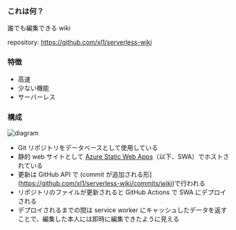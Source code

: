 ### これは何？

誰でも編集できる wiki

repository: <https://github.com/xl1/serverless-wiki>


### 特徴

- 高速
- 少ない機能
- サーバーレス


### 構成

![diagram](https://user-images.githubusercontent.com/705435/187239210-cd1fc911-0558-40d7-b9d2-2f319bdc709e.svg)

- Git リポジトリをデータベースとして使用している
- 静的 web サイトとして [Azure Static Web Apps](https://docs.microsoft.com/en-us/azure/static-web-apps/overview)（以下、SWA）でホストされている
- 更新は GitHub API で (commit が追加される形](https://github.com/xl1/serverless-wiki/commits/wiki)で行われる
- リポジトリのファイルが更新されると GitHub Actions で SWA にデプロイされる
- デプロイされるまでの間は service worker にキャッシュしたデータを返すことで、編集した本人には即時に編集できたように見える
